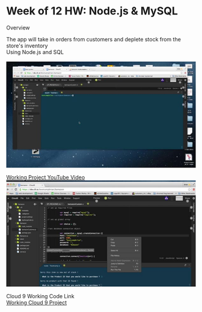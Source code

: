 # Week of 12 HW: Node.js & MySQL
Overview<br>

The app will take in orders from customers and deplete stock from the store's inventory<br>
Using Node.js and SQL<br><br>
![Project Image](https://github.com/bggitacc/bamazon/blob/master/screen.jpg)

[Working Project YouTube Video](https://www.youtube.com/embed/4ihcjT2W1GQ)
<br>
![Project Image](https://github.com/bggitacc/bamazon/blob/master/cloud9.jpg)

Cloud 9 Working Code Link<br>
[Working Cloud 9 Project](https://ide.c9.io/bootcampbrian/bamazon)
